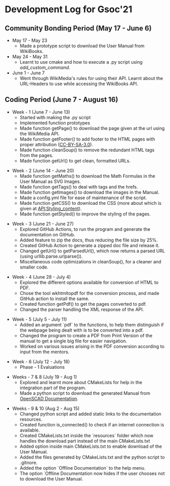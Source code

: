 # Development Log for Gsoc'21

## Community Bonding Period (May 17 - June 6)

-   May 17 - May 23
    -   Made a prototype script to download the User Manual from
        WikiBooks.
-   May 24 - May 31
    -   Learnt to use cmake and how to execute a .py script using
        *add_custom_command*.
-   June 1 - June 7
    -   Went through WikiMedia's rules for using their API. Learnt about
        the URL-Headers to use while accessing the WikiBooks API.

## Coding Period (June 7 - August 16)

-   Week - 1 (June 7 - June 13)
    -   Started with making the .py script
    -   Implemented function prototypes
    -   Made function getPage() to download the page given at the url
        using the WikiMedia API.
    -   Made function getFooter() to add footer to the HTML pages with
        proper attribution
        ([CC-BY-SA-3.0](https://creativecommons.org/licenses/by-sa/3.0/)).
    -   Made function cleanSoup() to remove the redundant HTML tags from
        the pages.
    -   Made function getUrl() to get clean, formatted URLs.

<!-- -->

-   Week - 2 (June 14 - June 20)
    -   Made function getMaths() to download the Math Formulas in the
        User Manual as SVG Images.
    -   Made function getTags() to deal with <a> tags and the hrefs.
    -   Made function getImages() to download the images in the Manual.
    -   Made a config.yml file for ease of maintenance of the script.
    -   Made function getCSS() to download the CSS (more about which is
        given at
        [API:Styling_content](https://www.mediawiki.org/wiki/API:Styling_content)).
    -   Made function getStyled() to improve the styling of the pages.

<!-- -->

-   Week - 3 (June 21 - June 27)
    -   Explored GitHub Actions, to run the program and generate the
        documentation on GitHub.
    -   Added feature to zip the docs, thus reducing the file size by
        25%.
    -   Created GitHub Action to generate a zipped doc file and release
        it.
    -   Changed getUrl() to getParsedUrl(), which now returns a parsed
        URL (using urllib.parse.urlparse()).
    -   Miscellaneous code optimizations in cleanSoup(), for a cleaner
        and smaller code.

<!-- -->

-   Week - 4 (June 28 - July 4)
    -   Explored the different options available for conversion of HTML
        to PDF.
    -   Chose the tool wkhtmltopdf for the conversion process, and made
        GitHub action to install the same.
    -   Created function getPdf() to get the pages converted to pdf.
    -   Changed the parser handling the XML response of the API.

<!-- -->

-   Week - 5 (July 5 - July 11)
    -   Added an argument \`pdf\` to the functions, to help them
        distinguish if the webpage being dealt with is to be converted
        into a pdf.
    -   Changed the program to create a PDF from Print Version of the
        manual to get a single big file for easier navigation.
    -   Worked on various issues arising in the PDF conversion according
        to input from the mentors.

<!-- -->

-   Week - 6 (July 12 - July 18)
    -   Phase - 1 Evaluations

<!-- -->

-   Weeks - 7 & 8 (July 19 - Aug 1)
    -   Explored and learnt more about CMakeLists for help in the
        integration part of the program.
    -   Made a python script to download the generated Manual from
        [OpenSCAD
        Documentation](http://files.openscad.org/documentation/).

<!-- -->

-   Weeks - 9 & 10 (Aug 2 - Aug 15)
    -   Changed python script and added static links to the
        documentation resources.
    -   Created function is_connected() to check if an internet
        connection is available.
    -   Created CMakeLists.txt inside the \`resources\` folder which now
        handles the download part instead of the main CMakeLists.txt
    -   Added option inside main CMakeLists.txt to enable download of
        the User Manual.
    -   Added the files generated by CMakeLists.txt and the python
        script to .gitnore.
    -   Added the option \`Offline Documentation\` to the help menu.
    -   The option \`Offline Documentation now hides if the user chooses
        not to download the User Manual.